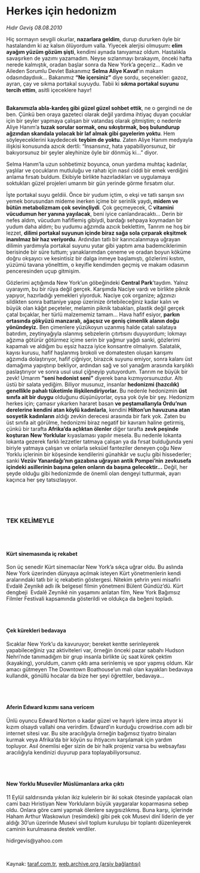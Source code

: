 # Herkes için hedonizm

*Hıdır Geviş 08.08.2010*

<div class="yazi"><p>Hiç sormayın sevgili okurlar, <b>nazarlara geldim</b>, durup dururken öyle bir hastalandım ki az kalsın ölüyordum valla. Yiyecek alerjisi olmuşum<b>: elim ayağım yüzüm gözüm şişti</b>, kendimi aynada tanıyamaz oldum. Hastalıkla savaşırken de yazımı yazamadım. Neyse sızlanmayı bırakayım, önceki hafta nerede kalmıştık, oradan başlar sonra da New York’a geçeriz... Kadın ve Aileden Sorumlu Devlet Bakanımız <b>Selma Aliye Kavaf</b>’ın makam odasındaydıııık... Bakanımız <b>“Ne içersiniz”</b> diye sordu, seçenekler: gazoz, ayran, çay ve sıkma portakal suyuydu. Tabii ki <b>sıkma portakal suyunu tercih ettim</b>, asitli içeceklere hayır! </p>
<p><b><br/>Bakanımızla abla-kardeş gibi güzel güzel sohbet ettik</b>, ne o gergindi ne de ben. Çünkü ben oraya gazeteci olarak değil yardıma ihtiyaç duyan çocuklar için bir şeyler yapmaya çalışan bir vatandaş olarak gitmiştim; o nedenle Aliye Hanım’a <b>tuzak sorular sormak, onu sıkıştırmak, boş bulundurup ağzından skandala yolacak bir laf almak gibi gayelerim yoktu</b>. Hem söyleyeceklerini kaydedecek <b>teybim de yoktu</b>. Zaten Aliye Hanım medyayla ilişkisi konusunda azıcık dertli: “İnsansınız, hata yapabiliyorsunuz, bir bakıyorsunuz bir şeyler aleyhinize öyle bir dönmüş ki...” diyor.</p>
<p>Selma Hanım’la uzun sohbetimiz boyunca, onun yardıma muhtaç kadınlar, yaşlılar ve çocukların mutluluğu ve rahatı için nasıl ciddi bir emek verdiğini anlama fırsatı buldum. Ekibiyle birlikte hazırladıkları ve uygulamaya soktukları güzel projeleri umarım bir gün yerinde görme fırsatım olur. </p>
<p>İşte portakal suyu geldiii. Önce bir yudum içtim, o ekşi ve tatlı sarışın sıvı yemek borusundan mideme inerken içime bir serinlik yaydı<b>, midem ve bütün metabolizmam çok sevinçliydi</b>. Çok geçmeyecek, C<b> vitamini vücudumun her yanına yayılacak</b>, beni iyice canlandıracaktı... Derin bir nefes aldım, vücudum hafiflemiş gibiydi, bardağı sehpaya koymadan bir yudum daha aldım; bu yudumu ağzımda azıcık beklettim, Tanrım ne hoş bir lezzet, <b>dilimi portakal suyunun içinde biraz sağa sola çırparak ekşitmek inanılmaz bir haz veriyordu</b>. Ardından tatlı bir karıncalanmaya uğrayan dilimin yardımıyla portakal suyunu yutar gibi yaptım ama bademciklerimin berisinde bir süre tuttum; yanaklarımdan çeneme ve oradan boyun köküme doğru okşayıcı ve kesintisiz bir dalga inmeye başlamıştı, gözlerimi kıstım, yüzümü tavana yönelttim, o keyifle kendimden geçmiş ve makam odasının penceresinden uçup gitmişim. </p>
<p>Gözlerimi açtığımda New York’un göbeğindeki <b>Central Park</b>’taydım. Yalnız uyarayım, bu bir rüya değil gerçek. Karşımda Naciye vardı ve birlikte piknik yapıyor, hazırladığı yemekleri yiyorduk. Naciye çok organize; ağzınızı sildikten sonra battaniye yapıp üzerinize örtebileceğiniz kadar kalın ve büyük olan kâğıt peçeteler, melamin piknik tabakları, plastik değil gerçek çatal bıçaklar, her türlü malzememiz tamam... Hava hafif esiyor, <b>parkın ortasında gökyüzü manzaralı, ağaçsız ve geniş çimenlik alanın doğu yönündeyiz.</b> Ben çimenlere yüzükoyun uzanmış halde çatalı salataya batırdım, zeytinyağıyla ıslanmış sebzelerin çıtırtısını duyuyordum; lokmayı ağzıma götürür götürmez içime serin bir yağmur yağdı sanki, gözlerimi kapamalı ve aldığım bu eşsiz hazza iyice konsantre olmalıyım. Salatalık, kayısı kurusu, hafif haşlanmış brokoli ve domatesten oluşan karışımı ağzımda dolaştırıyor, hafif çiğniyor, birazcık suyunu emiyor, sonra kalanı üst damağıma yapıştırıp bekliyor, ardından sağ ve sol yanağım arasında karşılıklı paslaştırıyor ve sonra usul usul çiğneyip yutuyordum. Tanrım ne büyük bir zevk! Umarım <b>“seni hedonist seni”</b> diyerek bana kızmıyorsunuzdur. Altı üstü bir salata yediğim. Biliyor musunuz, insanlar <b>hedonizmi (hazcılık) genellikle pahalı tüketimle ilişkilendiriyorlar.</b> Bu nedenle hedonizmin <b>üst sınıfa ait bir duygu</b> olduğunu düşünüyorlar, oysa yok öyle bir şey. Hedonizm herkes için; çamasır yıkarken hararet basan <b>ve peştamallarıyla Ordu’nun derelerine kendini atan köylü kadınlarla</b>, kendini <b>Hilton’un havuzuna atan sosyetik kadınların</b> aldığı zevkin derecesi arasında bir fark yok. Zaten bu üst sınıfa ait görülme, hedonizmi biraz negatif bir kavram haline getirmiş, çünkü bir tarafta <b>Afrika’da açlıktan ölenler</b> diğer tarafta <b>zevk peşinde koşturan</b> <b>New Yorklular</b> kıyaslaması yapılır mesela. Bu nedenle lokanta lokanta gezerek farklı lezzetler tatmaya çalışan ya da fırsat bulduğunda yeni biriyle yatmaya çalışan ve onlarla seksüel fanteziler deneyen çoğu New Yorklu içlerinin bir köşesinde kendilerini günahkâr ve suçlu gibi hissederler; sanki <b>Vezüv Yanardağı’nın gazabına uğrayan antik Pompei’nin</b> <b>zevkusefa içindeki asillerinin başına gelen onların da başına gelecektir...</b> Değil, her şeyde olduğu gibi hedonizmde de önemli olan dengeyi tutturmak, ayarı kaçınca her şey tatsızlaşıyor.</p>
<p><b><br/></b> </p>
<h3><br/>TEK KELİMEYLE</h3>
<p><b> </b></p>
<h4><br/>Kürt sinemasında iç rekabet</h4>
<p>Son üç senedir Kürt sinemacılar New York’a sıkça uğrar oldu. Bu aslında New York üzerinden dünyaya açılmak isteyen Kürt yönetmenlerin kendi aralarındaki tatlı bir iç rekabetin göstergesi. Nitekim şehrin yeni misafiri Evdalê Zeynikê adlı ilk belgesel filmin yönetmeni Bülent Gündüz’dü. Kürt dengbeji  Evdalê Zeynikê nin yaşamını anlatan film, New York Bağımsız Filmler Festivali kapsamında gösterildi ve oldukça da beğeni topladı. </p>
<p><b> </b></p>
<h4><br/>Çek kürekleri bedavaya</h4>
<p>Sıcaklar New York’u da kavuruyor; bereket kentte serinleyerek yapabileceğiniz yaz aktiviteleri var, örneğin önceki pazar sabahı Hudson Nehri’nde tanımadığım bir grup insanla birlikte üç saat kürek çektim (kayaking), yoruldum, canım çıktı ama serinlemiş ve spor yapmış oldum. Kâr amacı gütmeyen The Downtown Boathouse’un malı olan kayakları bedavaya kullandık, gönüllü hocalar da bize her şeyi öğrettiler, bedavaya…</p>
<p><b> </b></p>
<h4><br/>Aferin Edward kızımı sana vericem</h4>
<p>Ünlü oyuncu Edward Norton o kadar güzel ve hayırlı işlere imza atıyor ki kızım olsaydı vallahi ona verirdim. Edward’ın kurduğu crowdrise.com adlı bir internet sitesi var. Bu site aracılığıyla örneğin bağımsız tiyatro binaları kurmak veya Afrika’da bir köyün su ihtiyacını karşılamak için yardım topluyor. Asıl önemlisi eğer sizin de bir halk projeniz varsa bu websayfası aracılığıyla kendinizi duyurup para toplayabiliyorsunuz.</p>
<p><b> </b></p>
<h4><br/>New Yorklu Museviler Müslümanlara arka çıktı </h4>
<p>11 Eylül saldırısında yıkılan ikiz kulelerin bir iki sokak ötesinde yapılacak olan cami bazı Hıristiyan New Yorkluların büyük yaygaralar koparmasına sebep oldu. Onlara göre cami yapmak ölenlere saygısızlıkmış. Buna karşı, içlerinde Haham Arthur Waskowiun (resimdeki) gibi pek çok Musevi dinî liderin de yer aldığı 30’un üzerinde Musevi sivil toplum kuruluşu bir toplantı düzenleyerek caminin kurulmasına destek verdiler. </p>
<p>hidirgevis@yahoo.com<i></i></p>
<p><b> </b></p></div>

Kaynak: [taraf.com.tr](http://www.taraf.com.tr:80/hidir-gevis/makale-herkes-icin-hedonizm.htm), [web.archive.org (arşiv bağlantısı)](http://web.archive.org/web/20100816153338/http://www.taraf.com.tr:80/hidir-gevis/makale-herkes-icin-hedonizm.htm)
